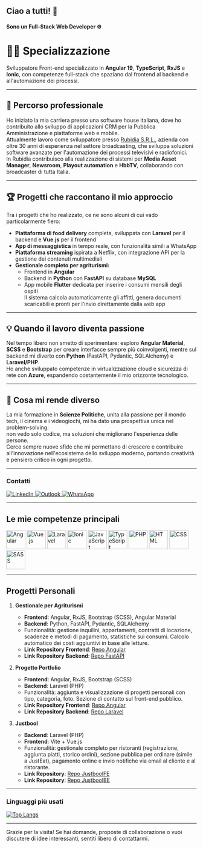 ## Ciao a tutti! 👋 

#### Sono un Full-Stack Web Developer ⚙️

# 👨‍💻 Specializzazione

Sviluppatore Front-end specializzato in **Angular 19**, **TypeScript**, **RxJS** e **Ionic**, con competenze full-stack che spaziano dal frontend al backend e all'automazione dei processi.

---

## 🚀 Percorso professionale

Ho iniziato la mia carriera presso una software house italiana, dove ho contribuito allo sviluppo di applicazioni CRM per la Pubblica Amministrazione e piattaforme web e mobile.  
Attualmente lavoro come sviluppatore presso [Rubidia S.R.L.](https://www.rubidia.it/), azienda con oltre 30 anni di esperienza nel settore broadcasting, che sviluppa soluzioni software avanzate per l'automazione dei processi televisivi e radiofonici.  
In Rubidia contribuisco alla realizzazione di sistemi per **Media Asset Manager**, **Newsroom**, **Playout automation** e **HbbTV**, collaborando con broadcaster di tutta Italia.

---

## 🏆 Progetti che raccontano il mio approccio

Tra i progetti che ho realizzato, ce ne sono alcuni di cui vado particolarmente fiero:

- **Piattaforma di food delivery** completa, sviluppata con **Laravel** per il backend e **Vue.js** per il frontend
- **App di messaggistica** in tempo reale, con funzionalità simili a WhatsApp
- **Piattaforma streaming** ispirata a Netflix, con integrazione API per la gestione dei contenuti multimediali
- **Gestionale completo per agriturismi:**  
  - Frontend in **Angular**
  - Backend in **Python** con **FastAPI** su database **MySQL**
  - App mobile **Flutter** dedicata per inserire i consumi mensili degli ospiti  
  Il sistema calcola automaticamente gli affitti, genera documenti scaricabili e pronti per l'invio direttamente dalla web app

---

## 💡 Quando il lavoro diventa passione

Nel tempo libero non smetto di sperimentare: esploro **Angular Material**, **SCSS** e **Bootstrap** per creare interfacce sempre più coinvolgenti, mentre sul backend mi diverto con **Python** (FastAPI, Pydantic, SQLAlchemy) e **Laravel/PHP**.  
Ho anche sviluppato competenze in virtualizzazione cloud e sicurezza di rete con **Azure**, espandendo costantemente il mio orizzonte tecnologico.

---

## 🌱 Cosa mi rende diverso

La mia formazione in **Scienze Politiche**, unita alla passione per il mondo tech, il cinema e i videogiochi, mi ha dato una prospettiva unica nel problem-solving:  
non vedo solo codice, ma soluzioni che migliorano l'esperienza delle persone.  
Cerco sempre nuove sfide che mi permettano di crescere e contribuire all'innovazione nell'ecosistema dello sviluppo moderno, portando creatività e pensiero critico in ogni progetto.


---

### Contatti

<a href="https://www.linkedin.com/in/pietro-antonio-nini-2061241a9/">
  <img alt="LinkedIn" src="https://img.shields.io/badge/LinkedIn-0077B5?style=for-the-badge&logo=linkedin&logoColor=white"/>
</a>
<a href="mailto:pietroantonio.nini@outlook.com">
  <img alt="Outlook" src="https://img.shields.io/badge/Outlook-0072C6?style=for-the-badge&logo=microsoft-outlook&logoColor=white"/>
</a>
<a href="https://wa.me/+393383448922">
  <img alt="WhatsApp" src="https://img.shields.io/badge/WhatsApp-25D366?style=for-the-badge&logo=whatsapp&logoColor=white"/>
</a>

---

## Le mie competenze principali

<img src="https://github.com/PietroAntonioNini/PietroAntonioNini/assets/151193470/a7e94e78-2687-44bd-9ac7-e9bcf29f8edc" alt="Angular" style="width:50px">
<img src="https://github.com/PietroAntonioNini/PietroAntonioNini/assets/151193470/34c1f358-2f83-44c3-a50c-8b43fcd3ebba" alt="Vue.js" style="width:50px">
<img src="https://github.com/PietroAntonioNini/PietroAntonioNini/assets/151193470/e6099917-4325-46cb-b82b-de5eb81138c2" alt="Laravel" style="width:50px">
<img src="https://github.com/PietroAntonioNini/PietroAntonioNini/assets/151193470/549b31a2-2236-448b-9470-acb191b6dea7" alt="Ionic" style="width:50px">
<img src="https://github.com/PietroAntonioNini/PietroAntonioNini/assets/151193470/7a4c5c37-b627-470e-b2ca-cd3cfbefb853" alt="JavaScript" style="width:50px">
<img src="https://github.com/PietroAntonioNini/PietroAntonioNini/assets/151193470/04b9580f-5db3-473d-bea7-9d9e7d0c6199" alt="TypeScript" style="width:50px">
<img src="https://github.com/PietroAntonioNini/PietroAntonioNini/assets/151193470/6be22fee-f4c2-4cb6-9902-860282b6da8a" alt="PHP" style="width:50px">
<img src="https://github.com/PietroAntonioNini/PietroAntonioNini/assets/151193470/e788e505-7e78-483c-90c9-0d6720218344" alt="HTML" style="width:50px">
<img src="https://github.com/PietroAntonioNini/PietroAntonioNini/assets/151193470/17461c42-ea4d-484a-86ab-76e90b87757a" alt="CSS" style="width:50px">
<img src="https://github.com/PietroAntonioNini/PietroAntonioNini/assets/151193470/5dea181e-f5dc-483d-9894-2bc09a5a4117" alt="SASS" style="width:50px">

---

## Progetti Personali

1. **Gestionale per Agriturismi**  
   - **Frontend**: Angular, RxJS, Bootstrap (SCSS), Angular Material  
   - **Backend**: Python, FastAPI, Pydantic, SQLAlchemy  
   - Funzionalità: gestione inquilini, appartamenti, contratti di locazione, scadenze e metodi di pagamento, statistiche sui consumi. Calcolo automatico dei costi aggiuntivi in base alle letture.  
   - **Link Repository Frontend**: [Repo Angular](https://github.com/PietroAntonioNini/Agriturismo_Frontend)  
   - **Link Repository Backend**: [Repo FastAPI](https://github.com/PietroAntonioNini/Agriturismo_Backend)

2. **Progetto Portfolio**  
   - **Frontend**: Angular, RxJS, Bootstrap (SCSS)  
   - **Backend**: Laravel (PHP)  
   - Funzionalità: aggiunta e visualizzazione di progetti personali con tipo, categoria, foto. Sezione di contatto sul front-end pubblico.  
   - **Link Repository Frontend**: [Repo Angular](https://github.com/PietroAntonioNini/PortfolioFE)  
   - **Link Repository Backend**: [Repo Laravel](https://github.com/PietroAntonioNini/laravel-api)

3. **Justbool**  
   - **Backend**: Laravel (PHP)  
   - **Frontend**: Vite + Vue.js  
   - Funzionalità: gestionale completo per ristoranti (registrazione, aggiunta piatti, storico ordini), sezione pubblica per ordinare (simile a JustEat), pagamento online e invio notifiche via email al cliente e al ristorante.  
   - **Link Repository**: [Repo JustboolFE](https://github.com/PietroAntonioNini/deliveroo-vue)
   - **Link Repository**: [Repo JustboolBE](https://github.com/PietroAntonioNini/deliveroo-api)

---

### Linguaggi più usati

[![Top Langs](https://github-readme-stats.vercel.app/api/top-langs/?username=PietroAntonioNini&layout=compact&hide=blade)](https://github.com/PietroAntonioNini/github-readme-stats)

---

Grazie per la visita! Se hai domande, proposte di collaborazione o vuoi discutere di idee interessanti, sentiti libero di contattarmi.
